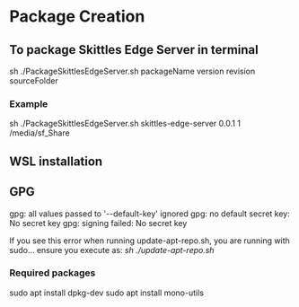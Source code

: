 # Package Creation

## To package Skittles Edge Server in terminal
sh ./PackageSkittlesEdgeServer.sh packageName version revision sourceFolder

### Example
sh ./PackageSkittlesEdgeServer.sh skittles-edge-server 0.0.1 1 /media/sf_Share

## WSL installation

## GPG 
gpg: all values passed to '--default-key' ignored
gpg: no default secret key: No secret key
gpg: signing failed: No secret key

If you see this error when running update-apt-repo.sh, you are running with sudo... ensure you execute as: *sh ./update-apt-repo.sh*

### Required packages
sudo apt install dpkg-dev
sudo apt install mono-utils
